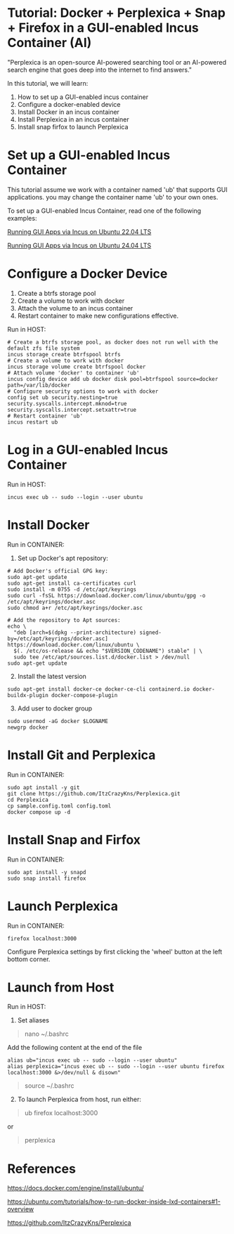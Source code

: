 # Tutorial: Docker + Perplexica + Snap + Firefox in a GUI-enabled Incus Container (AI)

"Perplexica is an open-source AI-powered searching tool or an AI-powered search engine that goes deep into the internet to find answers."

In this tutorial, we will learn:

1. How to set up a GUI-enabled incus container
2. Configure a docker-enabled device
3. Install Docker in an incus container
4. Install Perplexica in an incus container
5. Install snap firfox to launch Perplexica

# Set up a GUI-enabled Incus Container

This tutorial assume we work with a container named 'ub' that supports GUI applications. you may change the container name 'ub' to your own ones.

To set up a GUI-enabled Incus Container, read one of the following examples:

[Running GUI Apps via Incus on Ubuntu 22.04 LTS](https://github.com/eliranwong/incus_container_gui_setup/blob/main/ubuntu_22.04_LTS_tested.md)

[Running GUI Apps via Incus on Ubuntu 24.04 LTS](https://github.com/eliranwong/incus_container_gui_setup/blob/main/ubuntu_24.04_LTS_tested.md)

# Configure a Docker Device

1. Create a btrfs storage pool
2. Create a volume to work with docker
3. Attach the volume to an incus container
4. Restart container to make new configurations effective.

Run in HOST:

```
# Create a btrfs storage pool, as docker does not run well with the default zfs file system
incus storage create btrfspool btrfs
# Create a volume to work with docker
incus storage volume create btrfspool docker
# Attach volume 'docker' to container 'ub'
incus config device add ub docker disk pool=btrfspool source=docker path=/var/lib/docker
# Configure security options to work with docker
config set ub security.nesting=true security.syscalls.intercept.mknod=true security.syscalls.intercept.setxattr=true
# Restart container 'ub'
incus restart ub
```

# Log in a GUI-enabled Incus Container

Run in HOST:

```
incus exec ub -- sudo --login --user ubuntu
```

# Install Docker

Run in CONTAINER:

1. Set up Docker's apt repository:

```
# Add Docker's official GPG key:
sudo apt-get update
sudo apt-get install ca-certificates curl
sudo install -m 0755 -d /etc/apt/keyrings
sudo curl -fsSL https://download.docker.com/linux/ubuntu/gpg -o /etc/apt/keyrings/docker.asc
sudo chmod a+r /etc/apt/keyrings/docker.asc

# Add the repository to Apt sources:
echo \
  "deb [arch=$(dpkg --print-architecture) signed-by=/etc/apt/keyrings/docker.asc] https://download.docker.com/linux/ubuntu \
  $(. /etc/os-release && echo "$VERSION_CODENAME") stable" | \
  sudo tee /etc/apt/sources.list.d/docker.list > /dev/null
sudo apt-get update
```

2. Install the latest version

```
sudo apt-get install docker-ce docker-ce-cli containerd.io docker-buildx-plugin docker-compose-plugin
```

3. Add user to docker group

```
sudo usermod -aG docker $LOGNAME
newgrp docker
```

# Install Git and Perplexica

Run in CONTAINER:

```
sudo apt install -y git
git clone https://github.com/ItzCrazyKns/Perplexica.git
cd Perplexica
cp sample.config.toml config.toml
docker compose up -d
```

# Install Snap and Firfox

Run in CONTAINER:

```
sudo apt install -y snapd
sudo snap install firefox
```

# Launch Perplexica

Run in CONTAINER:

```
firefox localhost:3000
```

Configure Perplexica settings by first clicking the 'wheel' button at the left bottom corner.

# Launch from Host

Run in HOST:

1. Set aliases

> nano ~/.bashrc

Add the following content at the end of the file

```
alias ub="incus exec ub -- sudo --login --user ubuntu"
alias perplexica="incus exec ub -- sudo --login --user ubuntu firefox localhost:3000 &>/dev/null & disown"
```

> source ~/.bashrc

2. To launch Perplexica from host, run either:

> ub firefox localhost:3000

or

> perplexica

# References

https://docs.docker.com/engine/install/ubuntu/

https://ubuntu.com/tutorials/how-to-run-docker-inside-lxd-containers#1-overview

https://github.com/ItzCrazyKns/Perplexica